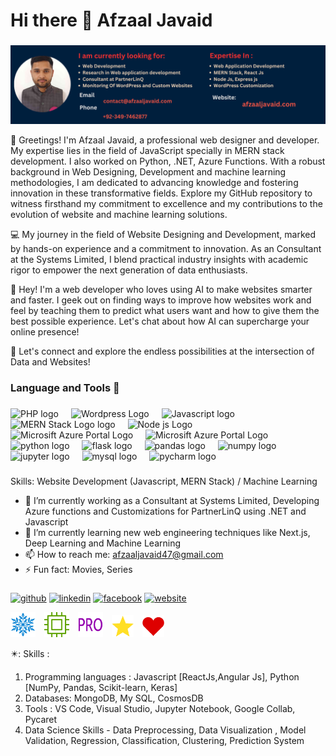 
<h1 align="left">Hi there 👋 Afzaal Javaid</h1>

###
![Consultant at Systems Limited and Web Developer Expert](https://github.com/afzaaljavaid47/afzaaljavaid47/blob/main/My%20Portfolio%20Page.png)

👋 Greetings! I'm Afzaal Javaid, a professional web designer and developer. My expertise lies in the field of JavaScript specially in MERN stack development. I also worked on Python, .NET, Azure Functions. With a robust background in Web Designing, Development and machine learning methodologies, I am dedicated to advancing knowledge and fostering innovation in these transformative fields. Explore my GitHub repository to witness firsthand my commitment to excellence and my contributions to the evolution of website and machine learning solutions.

💻 My journey in the field of Website Designing and Development, marked by hands-on experience and a commitment to innovation. As an Consultant at the Systems Limited, I blend practical industry insights with academic rigor to empower the next generation of data enthusiasts.

🔬 Hey! I'm a web developer who loves using AI to make websites smarter and faster. I geek out on finding ways to improve how websites work and feel by teaching them to predict what users want and how to give them the best possible experience. Let's chat about how AI can supercharge your online presence!

🚀 Let's connect and explore the endless possibilities at the intersection of Data and Websites!

###

<h3 align="left">Language and Tools 🐍</h3>

###

<div align="left">
   <img src="https://upload.wikimedia.org/wikipedia/commons/thumb/2/27/PHP-logo.svg/2560px-PHP-logo.svg.png" height="40" alt="PHP logo" />
  <img width="12" />
   <img src="https://upload.wikimedia.org/wikipedia/commons/thumb/9/98/WordPress_blue_logo.svg/2048px-WordPress_blue_logo.svg.png" height="40" alt="Wordpress Logo"/>
  <img width="12" />
  <img src="https://www.freepnglogos.com/uploads/javascript-png/javascript-logo-transparent-logo-javascript-images-3.png" height="40" alt="Javascript logo"  />
  <img width="12" />
  <img src="https://upload.wikimedia.org/wikipedia/commons/9/94/MERN-logo.png" height="40" alt="MERN Stack Logo logo"  />
  <img width="12" />
   <img src="https://iconape.com/wp-content/png_logo_vector/nodejs.png" height="40" alt="Node js Logo"  />
  <img width="12" />
   <img src="https://upload.wikimedia.org/wikipedia/commons/thumb/f/fa/Microsoft_Azure.svg/2048px-Microsoft_Azure.svg.png" height="40" alt="Microsift Azure Portal Logo"  />
  <img width="12" />
  <img src="https://mcr.microsoft.com/api/v1/catalog/productimage/182dbd9a97ebbb0639cbc8206a4e1a19b357d996d5f009f28ff5fd4c584d7f8c" height="40" alt="Microsift Azure Portal Logo"  />
  <img width="12" />
  <img src="https://cdn.jsdelivr.net/gh/devicons/devicon/icons/python/python-original.svg" height="40" alt="python logo"  />
  <img width="12" />
  <img src="https://cdn.jsdelivr.net/gh/devicons/devicon/icons/flask/flask-original.svg" height="40" alt="flask logo"  />
  <img width="12" />
  <img src="https://cdn.jsdelivr.net/gh/devicons/devicon/icons/pandas/pandas-original.svg" height="40" alt="pandas logo"  />
  <img width="12" />
  <img src="https://cdn.jsdelivr.net/gh/devicons/devicon/icons/numpy/numpy-original.svg" height="40" alt="numpy logo"  />
  <img width="12" />
  <img src="https://cdn.jsdelivr.net/gh/devicons/devicon/icons/jupyter/jupyter-original.svg" height="40" alt="jupyter logo"  />
  <img width="12" />
  <img src="https://cdn.jsdelivr.net/gh/devicons/devicon/icons/mysql/mysql-original.svg" height="40" alt="mysql logo"  />
  <img width="12" />
  <img src="https://cdn.jsdelivr.net/gh/devicons/devicon/icons/pycharm/pycharm-original.svg" height="40" alt="pycharm logo"  />
</div>

###

Skills: Website Development (Javascript, MERN Stack) / Machine Learning

- 🔭 I’m currently working as a Consultant at Systems Limited, Developing Azure functions and Customizations for PartnerLinQ using .NET and Javascript 
- 🌱 I’m currently learning new web engineering techniques like Next.js, Deep Learning and Machine Learning 
- 📫 How to reach me: afzaaljavaid47@gmail.com 
- ⚡ Fun fact: Movies, Series 

###


[<img src='https://cdn.jsdelivr.net/npm/simple-icons@3.0.1/icons/github.svg' alt='github' height='40'>](https://github.com/afzaaljavaid47/)  [<img src='https://cdn.jsdelivr.net/npm/simple-icons@3.0.1/icons/linkedin.svg' alt='linkedin' height='40'>](https://www.linkedin.com/in/afzaal-javaid/)  [<img src='https://cdn.jsdelivr.net/npm/simple-icons@3.0.1/icons/facebook.svg' alt='facebook' height='40'>](https://www.facebook.com/CourseTeach)  [<img src='https://cdn.jsdelivr.net/npm/simple-icons@3.0.1/icons/icloud.svg' alt='website' height='40'>](https://coursesteach.com/)

<a href='https://archiveprogram.github.com/'><img src='https://raw.githubusercontent.com/acervenky/animated-github-badges/master/assets/acbadge.gif' width='40' height='40'></a> <a href='https://docs.github.com/en/developers'><img src='https://raw.githubusercontent.com/acervenky/animated-github-badges/master/assets/devbadge.gif' width='40' height='40'></a> <a href='https://github.com/pricing'><img src='https://raw.githubusercontent.com/acervenky/animated-github-badges/master/assets/pro.gif' width='40' height='40'></a> <a href='https://stars.github.com/'><img src='https://raw.githubusercontent.com/acervenky/animated-github-badges/master/assets/starbadge.gif' width='35' height='35'></a> <a href='https://docs.github.com/en/github/supporting-the-open-source-community-with-github-sponsors'><img src='https://raw.githubusercontent.com/acervenky/animated-github-badges/master/assets/sponsorbadge.gif' width='35' height='35'></a>

✴️: Skills :

1. Programming languages : Javascript [ReactJs,Angular Js], Python [NumPy, Pandas, Scikit-learn, Keras]
2. Databases: MongoDB, My SQL, CosmosDB
3. Tools : VS Code, Visual Studio, Jupyter Notebook, Google Collab, Pycaret
4. Data Science Skills - Data Preprocessing, Data Visualization , Model Validation, Regression, Classification, Clustering, Prediction System

###

